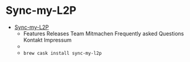 # Sync-my-L2P
- [Sync-my-L2P](https://www.syncmyl2p.de/)
  -  Features Releases Team  Mitmachen  Frequently asked Questions Kontakt  Impressum 
  - 
  - `brew cask install sync-my-l2p`
